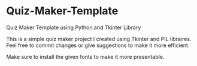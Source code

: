 # Quiz-Maker-Template
Quiz Maker Template using Python and Tkinter Library

This is a simple quiz maker project I created using Tkinter and PIL libraires. Feel free to commit changes or give suggestions to make it more efficient.

Make sure to install the given fonts to make it more presentable.
